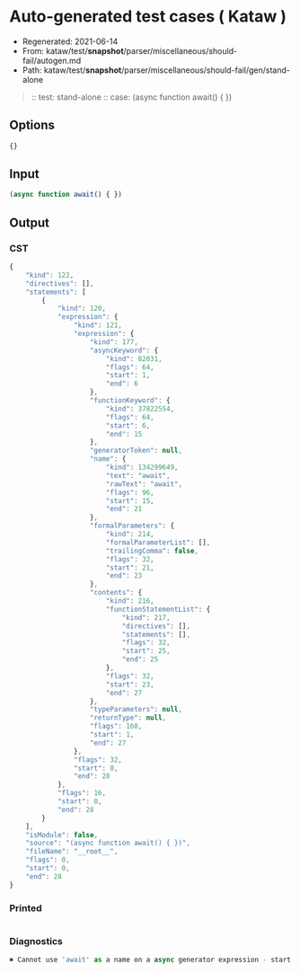 # Auto-generated test cases ( Kataw )
- Regenerated: 2021-06-14
- From: kataw/test/__snapshot__/parser/miscellaneous/should-fail/autogen.md
- Path: kataw/test/__snapshot__/parser/miscellaneous/should-fail/gen/stand-alone
> :: test: stand-alone
> :: case: (async function await() { })
## Options

`````js
{}
`````
## Input

`````js
(async function await() { })
`````
## Output

### CST

```javascript
{
    "kind": 122,
    "directives": [],
    "statements": [
        {
            "kind": 120,
            "expression": {
                "kind": 121,
                "expression": {
                    "kind": 177,
                    "asyncKeyword": {
                        "kind": 82031,
                        "flags": 64,
                        "start": 1,
                        "end": 6
                    },
                    "functionKeyword": {
                        "kind": 37822554,
                        "flags": 64,
                        "start": 6,
                        "end": 15
                    },
                    "generatorToken": null,
                    "name": {
                        "kind": 134299649,
                        "text": "await",
                        "rawText": "await",
                        "flags": 96,
                        "start": 15,
                        "end": 21
                    },
                    "formalParameters": {
                        "kind": 214,
                        "formalParameterList": [],
                        "trailingComma": false,
                        "flags": 32,
                        "start": 21,
                        "end": 23
                    },
                    "contents": {
                        "kind": 216,
                        "functionStatementList": {
                            "kind": 217,
                            "directives": [],
                            "statements": [],
                            "flags": 32,
                            "start": 25,
                            "end": 25
                        },
                        "flags": 32,
                        "start": 23,
                        "end": 27
                    },
                    "typeParameters": null,
                    "returnType": null,
                    "flags": 160,
                    "start": 1,
                    "end": 27
                },
                "flags": 32,
                "start": 0,
                "end": 28
            },
            "flags": 16,
            "start": 0,
            "end": 28
        }
    ],
    "isModule": false,
    "source": "(async function await() { })",
    "fileName": "__root__",
    "flags": 0,
    "start": 0,
    "end": 28
}
```

### Printed

```javascript

```

### Diagnostics

```javascript
✖ Cannot use 'await' as a name on a async generator expression - start: 15, end: 21

```

